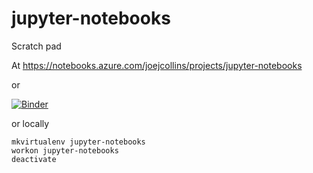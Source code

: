 # jupyter-notebooks

Scratch pad

At <https://notebooks.azure.com/joejcollins/projects/jupyter-notebooks>

or

[![Binder](https://mybinder.org/badge_logo.svg)](https://mybinder.org/v2/gh/joejcollins/jupyter-notebooks.git/master?urlpath=lab)

or locally

    mkvirtualenv jupyter-notebooks
    workon jupyter-notebooks
    deactivate

